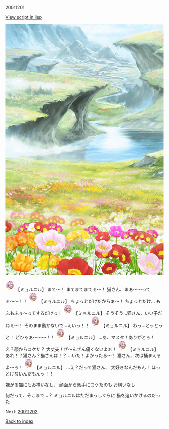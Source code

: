 20011201

[View script in lisp](../scripts/20011201.txt)

![flower_garden.png](../images/backgrounds/flower_garden.png)

<img src="../images/units/200111.png" alt="200111.png" height="34"/>
【ミョルニル】
まて〜！
まてまてまてぇ〜！
猫さん、まぁ〜〜ってぇ〜〜！！

<img src="../images/units/200111.png" alt="200111.png" height="34"/>
【ミョルニル】
ちょっとだけだからぁ〜！
ちょっとだけ…
もふもふぅ〜ってするだけっ！

<img src="../images/units/200111.png" alt="200111.png" height="34"/>
【ミョルニル】
そうそう…猫さん、いい子だねぇ〜！
そのまま動かないで…えいっ！！

<img src="../images/units/200111.png" alt="200111.png" height="34"/>
【ミョルニル】
わっ…とっとっと！
どひゃぁ〜〜〜！！

<img src="../images/units/200111.png" alt="200111.png" height="34"/>
【ミョルニル】
…あ、マスタ！ありがとぅ！
え？顔からコケた？
大丈夫！ぜ〜んぜん痛くないよぉ！

<img src="../images/units/200111.png" alt="200111.png" height="34"/>
【ミョルニル】
あれ！？猫さん？猫さんは！？
…いた！よかったぁ〜！
猫さん、次は捕まえるよ〜ぅ！

<img src="../images/units/200111.png" alt="200111.png" height="34"/>
【ミョルニル】
…え？だって猫さん、
大好きなんだもん！
ほっとけないんだもんッ！！

嫌がる猫にもお構いなし、
顔面から派手にコケたのも
お構いなし

何だって、そこまで…？
ミョルニルはただまっしぐらに
猫を追いかけるのだった

Next: [20011202](20011202.md)

[Back to index](index.md)
